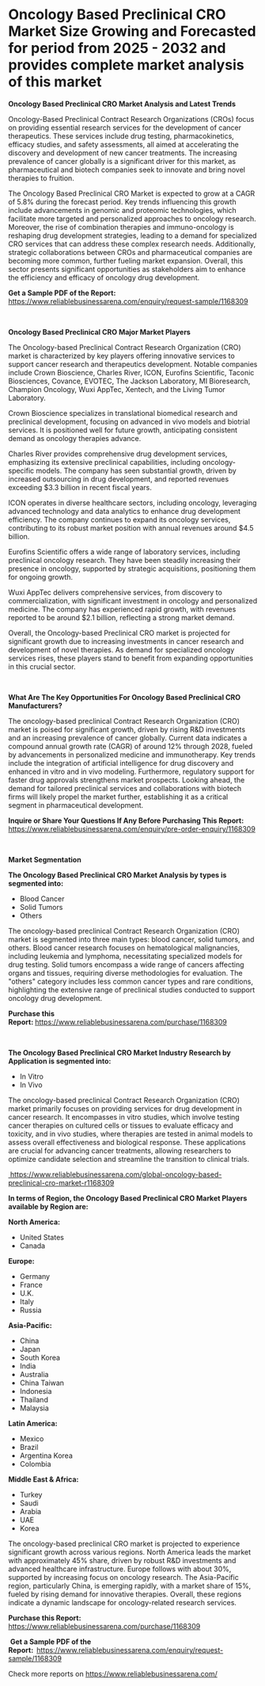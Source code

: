 <p><h1>Oncology Based Preclinical CRO Market Size Growing and Forecasted for period from 2025 - 2032 and provides complete market analysis of this market</h1></p><p><strong>Oncology Based Preclinical CRO Market Analysis and Latest Trends</strong></p>
<p><p>Oncology-Based Preclinical Contract Research Organizations (CROs) focus on providing essential research services for the development of cancer therapeutics. These services include drug testing, pharmacokinetics, efficacy studies, and safety assessments, all aimed at accelerating the discovery and development of new cancer treatments. The increasing prevalence of cancer globally is a significant driver for this market, as pharmaceutical and biotech companies seek to innovate and bring novel therapies to fruition. </p><p>The Oncology Based Preclinical CRO Market is expected to grow at a CAGR of 5.8% during the forecast period. Key trends influencing this growth include advancements in genomic and proteomic technologies, which facilitate more targeted and personalized approaches to oncology research. Moreover, the rise of combination therapies and immuno-oncology is reshaping drug development strategies, leading to a demand for specialized CRO services that can address these complex research needs. Additionally, strategic collaborations between CROs and pharmaceutical companies are becoming more common, further fueling market expansion. Overall, this sector presents significant opportunities as stakeholders aim to enhance the efficiency and efficacy of oncology drug development.</p></p>
<p><strong>Get a Sample PDF of the Report:&nbsp;</strong> <a href="https://www.reliablebusinessarena.com/enquiry/request-sample/1168309?utm_campaign=2182&utm_medium=2&utm_source=Github&utm_content=ia&utm_term=29032025&utm_id=oncology-based-preclinical-cro">https://www.reliablebusinessarena.com/enquiry/request-sample/1168309</a></p>
<p>&nbsp;</p>
<p><strong>Oncology Based Preclinical CRO Major Market Players</strong></p>
<p><p>The Oncology-based Preclinical Contract Research Organization (CRO) market is characterized by key players offering innovative services to support cancer research and therapeutics development. Notable companies include Crown Bioscience, Charles River, ICON, Eurofins Scientific, Taconic Biosciences, Covance, EVOTEC, The Jackson Laboratory, MI Bioresearch, Champion Oncology, Wuxi AppTec, Xentech, and the Living Tumor Laboratory.</p><p>Crown Bioscience specializes in translational biomedical research and preclinical development, focusing on advanced in vivo models and biotrial services. It is positioned well for future growth, anticipating consistent demand as oncology therapies advance.</p><p>Charles River provides comprehensive drug development services, emphasizing its extensive preclinical capabilities, including oncology-specific models. The company has seen substantial growth, driven by increased outsourcing in drug development, and reported revenues exceeding $3.3 billion in recent fiscal years.</p><p>ICON operates in diverse healthcare sectors, including oncology, leveraging advanced technology and data analytics to enhance drug development efficiency. The company continues to expand its oncology services, contributing to its robust market position with annual revenues around $4.5 billion.</p><p>Eurofins Scientific offers a wide range of laboratory services, including preclinical oncology research. They have been steadily increasing their presence in oncology, supported by strategic acquisitions, positioning them for ongoing growth.</p><p>Wuxi AppTec delivers comprehensive services, from discovery to commercialization, with significant investment in oncology and personalized medicine. The company has experienced rapid growth, with revenues reported to be around $2.1 billion, reflecting a strong market demand.</p><p>Overall, the Oncology-based Preclinical CRO market is projected for significant growth due to increasing investments in cancer research and development of novel therapies. As demand for specialized oncology services rises, these players stand to benefit from expanding opportunities in this crucial sector.</p></p>
<p>&nbsp;</p>
<p><strong>What Are The Key Opportunities For Oncology Based Preclinical CRO Manufacturers?</strong></p>
<p><p>The oncology-based preclinical Contract Research Organization (CRO) market is poised for significant growth, driven by rising R&D investments and an increasing prevalence of cancer globally. Current data indicates a compound annual growth rate (CAGR) of around 12% through 2028, fueled by advancements in personalized medicine and immunotherapy. Key trends include the integration of artificial intelligence for drug discovery and enhanced in vitro and in vivo modeling. Furthermore, regulatory support for faster drug approvals strengthens market prospects. Looking ahead, the demand for tailored preclinical services and collaborations with biotech firms will likely propel the market further, establishing it as a critical segment in pharmaceutical development.</p></p>
<p><strong>Inquire or Share Your Questions If Any Before Purchasing This Report:</strong> <a href="https://www.reliablebusinessarena.com/enquiry/pre-order-enquiry/1168309?utm_campaign=2182&utm_medium=2&utm_source=Github&utm_content=ia&utm_term=29032025&utm_id=oncology-based-preclinical-cro">https://www.reliablebusinessarena.com/enquiry/pre-order-enquiry/1168309</a></p>
<p>&nbsp;</p>
<p><strong>Market Segmentation</strong></p>
<p><strong>The Oncology Based Preclinical CRO Market Analysis by types is segmented into:</strong></p>
<p><ul><li>Blood Cancer</li><li>Solid Tumors</li><li>Others</li></ul></p>
<p><p>The oncology-based preclinical Contract Research Organization (CRO) market is segmented into three main types: blood cancer, solid tumors, and others. Blood cancer research focuses on hematological malignancies, including leukemia and lymphoma, necessitating specialized models for drug testing. Solid tumors encompass a wide range of cancers affecting organs and tissues, requiring diverse methodologies for evaluation. The "others" category includes less common cancer types and rare conditions, highlighting the extensive range of preclinical studies conducted to support oncology drug development.</p></p>
<p><strong>Purchase this Report:&nbsp;</strong><a href="https://www.reliablebusinessarena.com/purchase/1168309?utm_campaign=2182&utm_medium=2&utm_source=Github&utm_content=ia&utm_term=29032025&utm_id=oncology-based-preclinical-cro">https://www.reliablebusinessarena.com/purchase/1168309</a></p>
<p>&nbsp;</p>
<p><strong>The Oncology Based Preclinical CRO Market Industry Research by Application is segmented into:</strong></p>
<p><ul><li>In Vitro</li><li>In Vivo</li></ul></p>
<p><p>The oncology-based preclinical Contract Research Organization (CRO) market primarily focuses on providing services for drug development in cancer research. It encompasses in vitro studies, which involve testing cancer therapies on cultured cells or tissues to evaluate efficacy and toxicity, and in vivo studies, where therapies are tested in animal models to assess overall effectiveness and biological response. These applications are crucial for advancing cancer treatments, allowing researchers to optimize candidate selection and streamline the transition to clinical trials.</p></p>
<p><a href="https://www.reliablebusinessarena.com/global-oncology-based-preclinical-cro-market-r1168309?utm_campaign=2182&utm_medium=2&utm_source=Github&utm_content=ia&utm_term=29032025&utm_id=oncology-based-preclinical-cro">&nbsp;https://www.reliablebusinessarena.com/global-oncology-based-preclinical-cro-market-r1168309</a></p>
<p><strong>In terms of Region, the Oncology Based Preclinical CRO Market Players available by Region are:</strong></p>
<p>
    <p> <strong> North America: </strong>
        <ul>
            <li>United States</li>
            <li>Canada</li>
        </ul>
        </p> 
    <p> <strong> Europe: </strong>
        <ul>
            <li>Germany</li>
            <li>France</li>
            <li>U.K.</li>
            <li>Italy</li>
            <li>Russia</li>
        </ul>
        </p> 
    <p> <strong> Asia-Pacific: </strong>
        <ul>
            <li>China</li>
            <li>Japan</li>
            <li>South Korea</li>
            <li>India</li>
            <li>Australia</li>
            <li>China Taiwan</li>
            <li>Indonesia</li>
            <li>Thailand</li>
            <li>Malaysia</li>
        </ul>
        </p> 
    <p> <strong> Latin America: </strong>
        <ul>
            <li>Mexico</li>
            <li>Brazil</li>
            <li>Argentina Korea</li>
            <li>Colombia</li>
        </ul>
        </p> 
    <p> <strong> Middle East & Africa: </strong>
        <ul>
            <li>Turkey</li>
            <li>Saudi</li>
            <li>Arabia</li>
            <li>UAE</li>
            <li>Korea</li>
        </ul>
    </p>
    </p>
<p><p>The oncology-based preclinical CRO market is projected to experience significant growth across various regions. North America leads the market with approximately 45% share, driven by robust R&D investments and advanced healthcare infrastructure. Europe follows with about 30%, supported by increasing focus on oncology research. The Asia-Pacific region, particularly China, is emerging rapidly, with a market share of 15%, fueled by rising demand for innovative therapies. Overall, these regions indicate a dynamic landscape for oncology-related research services.</p></p>
<p><strong>Purchase this Report: </strong><a href="https://www.reliablebusinessarena.com/purchase/1168309?utm_campaign=2182&utm_medium=2&utm_source=Github&utm_content=ia&utm_term=29032025&utm_id=oncology-based-preclinical-cro">https://www.reliablebusinessarena.com/purchase/1168309</a></p>
<p>&nbsp;<strong>Get a Sample PDF of the Report:&nbsp;&nbsp;</strong><a href="https://www.reliablebusinessarena.com/enquiry/request-sample/1168309?utm_campaign=2182&utm_medium=2&utm_source=Github&utm_content=ia&utm_term=29032025&utm_id=oncology-based-preclinical-cro">https://www.reliablebusinessarena.com/enquiry/request-sample/1168309</a></p>
<p><strong></strong></p>
<p>Check more reports on <a href="https://www.reliablebusinessarena.com/?utm_campaign=2182&utm_medium=2&utm_source=Github&utm_content=ia&utm_term=29032025&utm_id=oncology-based-preclinical-cro">https://www.reliablebusinessarena.com/</a></p>